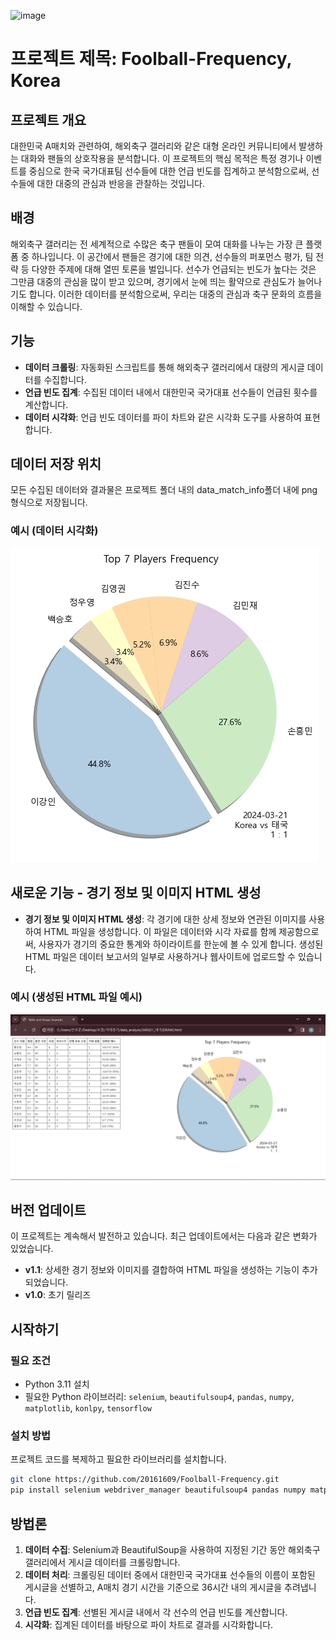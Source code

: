 ![image](https://github.com/20161609/A-match_wave/assets/92266688/d4385176-2854-4367-a0ac-23fded47282c)

# 프로젝트 제목: Foolball-Frequency, Korea

## 프로젝트 개요
대한민국 A매치와 관련하여, 해외축구 갤러리와 같은 대형 온라인 커뮤니티에서 발생하는 대화와 팬들의 상호작용을 분석합니다. 이 프로젝트의 핵심 목적은 특정 경기나 이벤트를 중심으로 한국 국가대표팀 선수들에 대한 언급 빈도를 집계하고 분석함으로써, 선수들에 대한 대중의 관심과 반응을 관찰하는 것입니다.

## 배경
해외축구 갤러리는 전 세계적으로 수많은 축구 팬들이 모여 대화를 나누는 가장 큰 플랫폼 중 하나입니다. 이 공간에서 팬들은 경기에 대한 의견, 선수들의 퍼포먼스 평가, 팀 전략 등 다양한 주제에 대해 열띤 토론을 벌입니다. 선수가 언급되는 빈도가 높다는 것은 그만큼 대중의 관심을 많이 받고 있으며, 경기에서 눈에 띄는 활약으로 관심도가 늘어나기도 합니다. 이러한 데이터를 분석함으로써, 우리는 대중의 관심과 축구 문화의 흐름을 이해할 수 있습니다.

## 기능
- **데이터 크롤링**: 자동화된 스크립트를 통해 해외축구 갤러리에서 대량의 게시글 데이터를 수집합니다.
- **언급 빈도 집계**: 수집된 데이터 내에서 대한민국 국가대표 선수들이 언급된 횟수를 계산합니다.
- **데이터 시각화**: 언급 빈도 데이터를 파이 차트와 같은 시각화 도구를 사용하여 표현합니다.

## 데이터 저장 위치
모든 수집된 데이터와 결과물은 프로젝트 폴더 내의 data_match_info폴더 내에 png 형식으로 저장됩니다.

### 예시 (데이터 시각화)
![alt text](images/png_example.png)


## 새로운 기능 - 경기 정보 및 이미지 HTML 생성

- **경기 정보 및 이미지 HTML 생성**: 각 경기에 대한 상세 정보와 연관된 이미지를 사용하여 HTML 파일을 생성합니다. 이 파일은 데이터와 시각 자료를 함께 제공함으로써, 사용자가 경기의 중요한 통계와 하이라이트를 한눈에 볼 수 있게 합니다. 생성된 HTML 파일은 데이터 보고서의 일부로 사용하거나 웹사이트에 업로드할 수 있습니다.

### 예시 (생성된 HTML 파일 예시)
![alt text](images/html_example.png)


## 버전 업데이트
이 프로젝트는 계속해서 발전하고 있습니다. 최근 업데이트에서는 다음과 같은 변화가 있었습니다.

- **v1.1**: 상세한 경기 정보와 이미지를 결합하여 HTML 파일을 생성하는 기능이 추가되었습니다.
- **v1.0**: 초기 릴리즈

## 시작하기

### 필요 조건
- Python 3.11 설치
- 필요한 Python 라이브러리: `selenium`, `beautifulsoup4`, `pandas`, `numpy`, `matplotlib`, `konlpy`, `tensorflow`

### 설치 방법
프로젝트 코드를 복제하고 필요한 라이브러리를 설치합니다.
```bash
git clone https://github.com/20161609/Foolball-Frequency.git
pip install selenium webdriver_manager beautifulsoup4 pandas numpy matplotlib konlpy tensorflow
```

## 방법론
1. **데이터 수집**: Selenium과 BeautifulSoup을 사용하여 지정된 기간 동안 해외축구 갤러리에서 게시글 데이터를 크롤링합니다.
2. **데이터 처리**: 크롤링된 데이터 중에서 대한민국 국가대표 선수들의 이름이 포함된 게시글을 선별하고, A매치 경기 시간을 기준으로 36시간 내의 게시글을 추려냅니다.
3. **언급 빈도 집계**: 선별된 게시글 내에서 각 선수의 언급 빈도를 계산합니다.
4. **시각화**: 집계된 데이터를 바탕으로 파이 차트로 결과를 시각화합니다.
